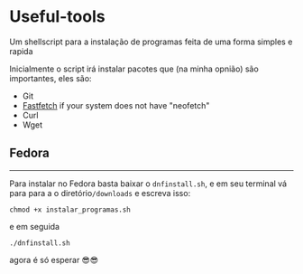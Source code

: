 # Useful-tools
Um shellscript para a instalação de programas feita de uma forma simples e rapida

Inicialmente o script irá instalar pacotes que (na minha opnião) são importantes, eles são:
- Git
- [Fastfetch](https://github.com/fastfetch-cli/fastfetch) if your system does not have "neofetch"
- Curl
- Wget


## Fedora
****
Para instalar no Fedora basta baixar o ``dnfinstall.sh``, e em seu terminal vá para para a o diretório``/downloads`` e escreva isso:

```shell
chmod +x instalar_programas.sh
```
e em seguida

```shell
./dnfinstall.sh
```

agora é só esperar 😎😎
